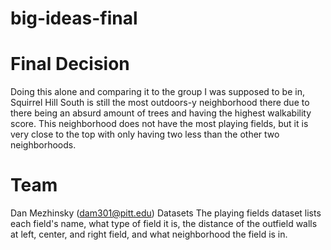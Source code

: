 # big-ideas-final
# Final Decision
Doing this alone and comparing it to the group I was supposed to be in, Squirrel Hill South is still the most outdoors-y neighborhood there due to there being an absurd amount of trees and having the highest walkability score. This neighborhood does not have the most playing fields, but it is very close to the top with only having two less than the other two neighborhoods.
# Team
Dan Mezhinsky (dam301@pitt.edu)
Datasets
The playing fields dataset lists each field's name, what type of field it is, the distance of the outfield walls at left, center, and right field, and what neighborhood the field is in.
